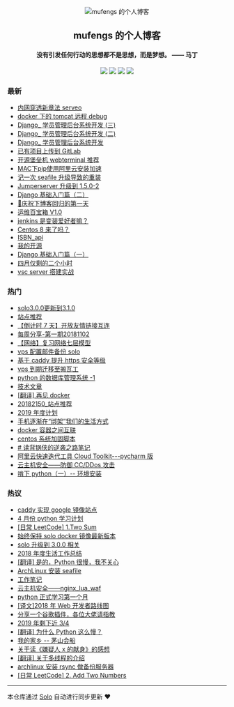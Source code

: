 <p align="center"><img alt="mufengs 的个人博客" src="https://avatars0.githubusercontent.com/u/13534743?s=460&v=4"></p><h2 align="center">
mufengs 的个人博客
</h2>

<h4 align="center">没有引发任何行动的思想都不是思想，而是梦想。 —— 马丁</h4>
<p align="center"><a title="mufengs 的个人博客" target="_blank" href="https://github.com/mufengcoding/solo-blog"><img src="https://img.shields.io/github/last-commit/mufengcoding/solo-blog.svg?style=flat-square&color=FF9900"></a>
<a title="GitHub repo size in bytes" target="_blank" href="https://github.com/mufengcoding/solo-blog"><img src="https://img.shields.io/github/repo-size/mufengcoding/solo-blog.svg?style=flat-square"></a>
<a title="Solo Version" target="_blank" href="https://github.com/b3log/solo/releases"><img src="https://img.shields.io/badge/solo-3.6.2-f1e05a.svg?style=flat-square&color=blueviolet"></a>
<a title="Hits" target="_blank" href="https://github.com/b3log/hits"><img src="https://hits.b3log.org/mufengcoding/solo-blog.svg"></a></p>

### 最新

* [内网穿透新章法 serveo](https://blog.mufengs.com/articles/2019/07/29/1564394400425.html)
* [docker 下的 tomcat 远程 debug](https://blog.mufengs.com/articles/2019/07/24/1563960906839.html)
* [Django_ 学员管理后台系统开发 (三)](https://blog.mufengs.com/articles/2019/07/18/1563429990429.html)
* [Django_ 学员管理后台系统开发 (二)](https://blog.mufengs.com/articles/2019/07/17/1563377706732.html)
* [Django_ 学员管理后台系统开发](https://blog.mufengs.com/articles/2019/07/16/1563287510777.html)
* [已有项目上传到 GitLab](https://blog.mufengs.com/articles/2019/07/10/1562743750381.html)
* [开源堡垒机 webterminal 推荐](https://blog.mufengs.com/articles/2019/07/07/1562472728657.html)
* [MAC下pip使用阿里云安装加速](https://blog.mufengs.com/articles/2019/07/04/1562250549731.html)
* [记一次 seafile 升级导致的重装](https://blog.mufengs.com/articles/2019/06/25/1561514006630.html)
* [Jumperserver 升级到 1.5.0-2](https://blog.mufengs.com/articles/2019/06/25/1561512455525.html)
* [Django 基础入门篇（二）](https://blog.mufengs.com/articles/2019/06/17/1560781336455.html)
* [🎉庆祝下博客回归的第一天](https://blog.mufengs.com/articles/2019/06/16/1560657672810.html)
* [运维百宝箱 V1.0](https://blog.mufengs.com/articles/2019/05/22/1558516924225.html)
* [jenkins 是变装爱好者嘛？](https://blog.mufengs.com/articles/2019/05/22/1558515023146.html)
* [Centos 8 来了吗？](https://blog.mufengs.com/articles/2019/05/16/1558001251375.html)
* [ISBN_api](https://blog.mufengs.com/api)
* [我的开源](https://blog.mufengs.com/my-github-repos)
* [Django 基础入门篇（一）](https://blog.mufengs.com/articles/2019/04/30/1556635472567.html)
* [四月仅剩的二个小时](https://blog.mufengs.com/articles/2019/04/30/1556633680600.html)
* [vsc server 搭建实战](https://blog.mufengs.com/articles/2019/04/21/1555853363410.html)

### 热门

* [solo3.0.0更新到3.1.0](https://blog.mufengs.com/articles/2019/03/02/1551542170554.html)
* [站点推荐](https://blog.mufengs.com/articles/2019/02/27/1531875257048.html)
* [【倒计时 7 天】开放友情链接互连](https://blog.mufengs.com/articles/2018/10/19/1539915936370.html)
* [每周分享-第一期20181102](https://blog.mufengs.com/articles/2018/11/02/1541139674442.html)
* [【网络】复习网络七层模型](https://blog.mufengs.com/articles/2018/10/19/1539964901379.html)
* [vps 配置邮件备份 solo](https://blog.mufengs.com/articles/2018/10/18/1539882476490.html)
* [基于 caddy 提升 https 安全等级](https://blog.mufengs.com/articles/2018/11/25/1543153259670.html)
* [vps 到期迁移至搬瓦工](https://blog.mufengs.com/articles/2018/12/03/1543890245427.html)
* [python 的数据库管理系统 -1](https://blog.mufengs.com/articles/2018/12/16/1544965805650.html)
* [技术文章](https://blog.mufengs.com/articles/2019/03/11/1552316114520.html)
* [[翻译] 再见 docker](https://blog.mufengs.com/articles/2019/04/12/1555082010229.html)
* [20182150_站点推荐](https://blog.mufengs.com/articles/2018/11/25/1543153897071.html)
* [2019 年度计划](https://blog.mufengs.com/articles/2018/12/29/1546102029217.html)
* [手机逐渐在“绑架”我们的生活方式](https://blog.mufengs.com/articles/2019/03/30/1553952324489.html)
* [docker 容器之间互联](https://blog.mufengs.com/articles/2019/01/05/1546703605353.html)
* [centos 系统加固脚本](https://blog.mufengs.com/articles/2018/12/24/1545662053586.html)
* [# 读背锅侠的逆袭之路笔记](https://blog.mufengs.com/articles/2018/12/06/1544084549269.html)
* [阿里云快速迭代工具 Cloud Toolkit---pycharm 版](https://blog.mufengs.com/articles/2019/03/13/1552487661162.html)
* [云主机安全——防御 CC/DDos 攻击](https://blog.mufengs.com/articles/2019/02/22/1550823924646.html)
* [啃下 python（一）-- 环境安装](https://blog.mufengs.com/articles/2018/12/25/1545751085393.html)

### 热议

* [caddy 实现 google 镜像站点](https://blog.mufengs.com/articles/2019/03/28/1553790582694.html)
* [4 月份 python 学习计划](https://blog.mufengs.com/articles/2019/04/01/1554135477670.html)
* [[日常 LeetCode] 1.Two Sum](https://blog.mufengs.com/articles/2019/03/15/1552666517762.html)
* [始终保持 solo docker 镜像最新版本](https://blog.mufengs.com/articles/2019/03/05/1551841793596.html)
* [solo 升级到 3.0.0 相关](https://blog.mufengs.com/articles/2019/02/20/1550662259700.html)
* [2018 年度生活工作总结](https://blog.mufengs.com/articles/2018/12/28/1546015214859.html)
* [[翻译] 是的，Python 很慢，我不关心](https://blog.mufengs.com/articles/2019/01/04/1546579476114.html)
* [ArchLinux 安装 seafile](https://blog.mufengs.com/articles/2019/02/28/1551343140136.html)
* [工作笔记](https://blog.mufengs.com/articles/2019/01/25/1548410087598.html)
* [云主机安全——nginx_lua_waf](https://blog.mufengs.com/articles/2019/02/22/1550858166628.html)
* [python 正式学习第一个月](https://blog.mufengs.com/articles/2019/03/31/1554036624476.html)
* [[译文]2018 年 Web 开发者路线图](https://blog.mufengs.com/articles/2019/02/25/1551080435336.html)
* [分享一个谷歌插件，各位大佬请指教](https://blog.mufengs.com/articles/2018/11/18/1542556592602.html)
* [2019 年剩下近 3/4](https://blog.mufengs.com/articles/2019/03/06/1551886456757.html)
* [[翻译] 为什么 Python 这么慢？](https://blog.mufengs.com/articles/2019/01/04/1546579369101.html)
* [我的家乡 -- 茅山会船](https://blog.mufengs.com/articles/2019/04/05/1554463762659.html)
* [关于读《嫌疑人 x 的献身》的感想](https://blog.mufengs.com/articles/2019/01/03/1546524219445.html)
* [[翻译] 关于多线程的介绍](https://blog.mufengs.com/articles/2019/04/12/1555082696584.html)
* [archlinux 安装 rsync 做备份服务器](https://blog.mufengs.com/articles/2019/01/28/1548669067442.html)
* [[日常 LeetCode] 2. Add Two Numbers](https://blog.mufengs.com/articles/2019/04/02/1554215874877.html)

---

本仓库通过 [Solo](https://github.com/b3log/solo) 自动进行同步更新 ❤️ 